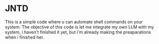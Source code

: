 # JNTD
This is a simple code where u can automate shell commands on your system.
The objective of this code is let me integrate my own LLM with my system, i haven't finished it yet, but i'm already making the preaparations when i finished her.
